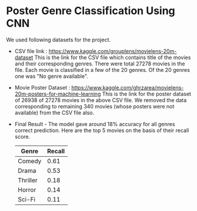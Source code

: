 # Poster Genre Classification Using CNN
We used following datasets for the project.
- CSV file link : https://www.kaggle.com/grouplens/movielens-20m-dataset
   This is the link for the CSV file which contains title of the movies and their corresponding genres. There were total 27278 movies in the file. Each movie is classified in a few    of the 20 genres. Of the 20 genres one was "No genre available".
- Movie Poster Dataset  : https://www.kaggle.com/ghrzarea/movielens-20m-posters-for-machine-learning
   This is the link for the poster dataset of 26938 of 27278 movies in the above CSV file. We removed the data corresponding to remaining 340 movies (whose posters were not            available) from the CSV file also.
- Final Result - The model gave around 18% accuracy for all genres correct prediction. Here are the top 5 movies on the basis of their recall score.

   | **Genre**    | **Recall** |
   | -------- | ------ |
   | Comedy   | 0.61   |
   | Drama    | 0.53   |
   | Thriller | 0.18   |
   | Horror   | 0.14   |
   | Sci-Fi   | 0.11   |

